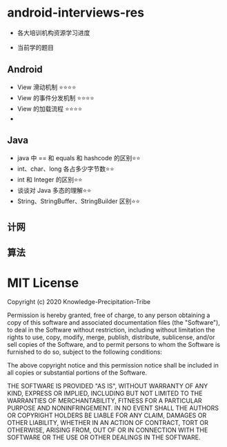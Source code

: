 #  android-interviews-res

- 各大培训机构资源学习进度

- 当前学的题目



## Android

- View 滑动机制 ⭐️⭐️⭐️⭐️
- View 的事件分发机制 ⭐️⭐️⭐️⭐️
- View 的加载流程 ⭐️⭐️⭐️⭐️
- 



 ## Java

- java 中 == 和 equals 和 hashcode 的区别⭐️⭐️
- int、char、long 各占多少字节数⭐️⭐️
- int 和 Integer 的区别⭐️⭐️
- 谈谈对 Java 多态的理解⭐️⭐️
- String、StringBuffer、StringBuilder 区别⭐️⭐️



## 计网





## 算法















# MIT License

Copyright (c) 2020 Knowledge-Precipitation-Tribe

Permission is hereby granted, free of charge, to any person obtaining a copy
of this software and associated documentation files (the "Software"), to deal
in the Software without restriction, including without limitation the rights
to use, copy, modify, merge, publish, distribute, sublicense, and/or sell
copies of the Software, and to permit persons to whom the Software is
furnished to do so, subject to the following conditions:

The above copyright notice and this permission notice shall be included in all
copies or substantial portions of the Software.

THE SOFTWARE IS PROVIDED "AS IS", WITHOUT WARRANTY OF ANY KIND, EXPRESS OR
IMPLIED, INCLUDING BUT NOT LIMITED TO THE WARRANTIES OF MERCHANTABILITY,
FITNESS FOR A PARTICULAR PURPOSE AND NONINFRINGEMENT. IN NO EVENT SHALL THE
AUTHORS OR COPYRIGHT HOLDERS BE LIABLE FOR ANY CLAIM, DAMAGES OR OTHER
LIABILITY, WHETHER IN AN ACTION OF CONTRACT, TORT OR OTHERWISE, ARISING FROM,
OUT OF OR IN CONNECTION WITH THE SOFTWARE OR THE USE OR OTHER DEALINGS IN THE
SOFTWARE.
